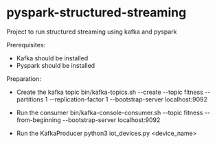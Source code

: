 # pyspark-structured-streaming
Project to run structured streaming using kafka and pyspark

Prerequisites:
- Kafka should be installed
- Pyspark should be installed


Preparation:
- Create the kafka topic
bin/kafka-topics.sh --create --topic fitness --partitions 1 --replication-factor 1 --bootstrap-server localhost:9092

- Run the consumer
bin/kafka-console-consumer.sh --topic fitness --from-beginning --bootstrap-server localhost:9092

- Run the KafkaProducer
python3 iot_devices.py <device_name>